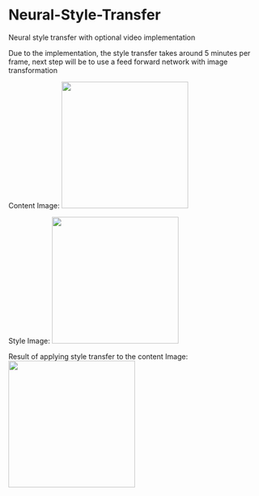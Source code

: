# Neural-Style-Transfer
Neural style transfer with optional video implementation

Due to the implementation, the style transfer takes around 5 minutes per frame, next step will be to use
a feed forward network with image transformation 


Content Image:
<img src="https://github.com/devandrepascoa/Neural-Style-Transfer/master/docs/content.jpeg" width="250">



Style Image:
<img src="https://github.com/devandrepascoa/Neural-Style-Transfer/master/docs/style.jpeg" width="250">


Result of applying style transfer to the content Image:
<img src="https://github.com/devandrepascoa/Neural-Style-Transfer/master/docs/result.jpeg" width="250">




